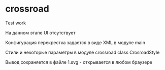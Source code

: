 # crossroad
Test work

На данном этапе UI отсутствует

Конфигурация перекрестка задается в виде XML в модуле main

Стили и некоторые параметры в модуле crossroad class CrosroadStyle

Вывод сохраняется в файле 1.svg - открывается в любом браузере

